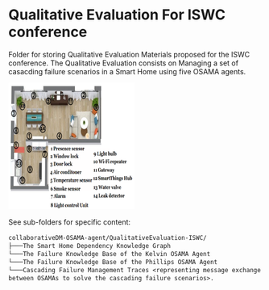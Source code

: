# Qualitative Evaluation For ISWC conference
Folder for storing Qualitative Evaluation Materials proposed for the ISWC conference.
The Qualitative Evaluation consists on Managing a set of casacding failure scenarios in a Smart Home using five OSAMA agents.
 
<img src="https://github.com/Orange-OpenSource/collaborativeDM-OSAMA-agent/blob/master/smartHome.png" width="250" height="250">
 
See sub-folders for specific content:
```
collaborativeDM-OSAMA-agent/QualitativeEvaluation-ISWC/
├───The Smart Home Dependency Knowledge Graph
└───The Failure Knowledge Base of the Kelvin OSAMA Agent
└───The Failure Knowledge Base of the Phillips OSAMA Agent
└───Cascading Failure Management Traces <representing message exchange between OSAMAs to solve the cascading failure scenarios>.

```
